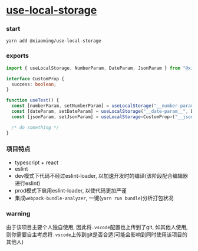 # [use-local-storage](https://github.com/xiaomingTang/use-local-storage-hook)

### start
```
yarn add @xiaoming/use-local-storage
```

### exports
```typescript
import { useLocalStorage, NumberParam, DateParam, JsonParam } from "@xiaoming/use-local-storage"

interface CustomProp {
  success: boolean;
}

function useTest() {
  const [numberParam, setNumberParam] = useLocalStorage("__number-param__", NumberParam)
  const [dateParam, setDateParam] = useLocalStorage("__date-param__", DateParam)
  const [jsonParam, setJsonParam] = useLocalStorage<CustomProp>("__json-param__", JsonParam)

  /* do something */
}
```

### 项目特点
- typescript + react
- eslint
- dev模式下代码不经过eslint-loader, 以加速开发时的编译(该阶段配合编辑器进行eslint)
- prod模式下启用eslint-loader, 以使代码更加严谨
- 集成`webpack-bundle-analyzer`, 一键(`yarn run bundle`)分析打包状况

### warning
由于该项目主要个人独自使用, 因此将`.vscode`配置也上传到了git, 如其他人使用, 则你需要自主考虑将`.vscode`上传到git是否合适(可能会影响到同时使用该项目的其他人)
